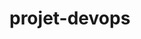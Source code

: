 # projet-devops

<!-- Security scan triggered at 2025-09-02 14:30:38 -->

<!-- Security scan triggered at 2025-09-09 05:55:13 -->